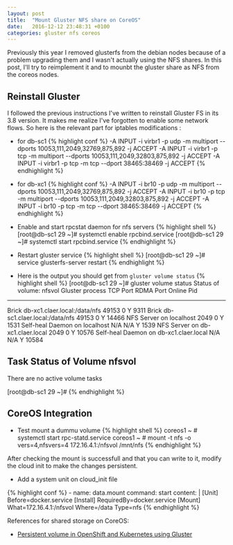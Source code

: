 ```yaml
---
layout: post
title:  "Mount Gluster NFS share on CoreOS"
date:   2016-12-12 23:48:31 +0100
categories: gluster nfs coreos
---
```

Previously this year I removed glusterfs from the debian nodes because of a problem upgrading them and I wasn't actually using the NFS shares. In this post, I'll try to reimplement it and to mounbt the gluster share as NFS from the coreos nodes.

## Reinstall Gluster
I followed the previous instructions I've written to reinstall Gluster FS in its 3.8 version.
It makes me realize I've forgotten to enable some network flows. So here is the relevant part for iptables modifications :

- for db-sc1
{% highlight conf %}
-A INPUT -i virbr1 -p udp -m multiport --dports 10053,111,2049,32769,875,892 -j ACCEPT
-A INPUT -i virbr1 -p tcp -m multiport --dports 10053,111,2049,32803,875,892 -j ACCEPT
-A INPUT -i virbr1 -p tcp -m tcp --dport 38465:38469 -j ACCEPT
{% endhighlight %}

- for db-xc1
{% highlight conf %}
-A INPUT -i br10 -p udp -m multiport --dports 10053,111,2049,32769,875,892 -j ACCEPT
-A INPUT -i br10 -p tcp -m multiport --dports 10053,111,2049,32803,875,892 -j ACCEPT
-A INPUT -i br10 -p tcp -m tcp --dport 38465:38469 -j ACCEPT
{% endhighlight %}

- Enable and start rpcstat daemon for nfs servers
{% highlight shell %}
[root@db-sc1 29 ~]# systemctl enable rpcbind.service
[root@db-sc1 29 ~]# systemctl start rpcbind.service
{% endhighlight %}

- Restart gluster service
{% highlight shell %}
[root@db-sc1 29 ~]# service glusterfs-server restart
{% endhighlight %}

- Here is the output you should get from ```gluster volume status```
{% highlight shell %}
[root@db-sc1 29 ~]# gluster volume status
Status of volume: nfsvol
Gluster process                             TCP Port  RDMA Port  Online  Pid
------------------------------------------------------------------------------
Brick db-xc1.claer.local:/data/nfs          49153     0          Y       9311
Brick db-sc1.claer.local:/data/nfs          49153     0          Y       14466
NFS Server on localhost                     2049      0          Y       1531
Self-heal Daemon on localhost               N/A       N/A        Y       1539
NFS Server on db-xc1.claer.local            2049      0          Y       10576
Self-heal Daemon on db-xc1.claer.local      N/A       N/A        Y       10584

Task Status of Volume nfsvol
------------------------------------------------------------------------------
There are no active volume tasks

[root@db-sc1 29 ~]# 
{% endhighlight %}

## CoreOS Integration
- Test mount a dummu volume
{% highlight shell %}
coreos1 ~ # systemctl start rpc-statd.service
coreos1 ~ # mount -t nfs -o vers=4,nfsvers=4 172.16.4.1:/nfsvol /mnt/nfs
{% endhighlight %}

After checking the mount is successfull and that you can write to it, modify the cloud init to make the changes persistent.

- Add a system unit on cloud_init file

{% highlight conf %}
    - name: data.mount
      command: start
      content: |
        [Unit]
        Before=docker.service
        [Install]
        RequiredBy=docker.service
        [Mount]
        What=172.16.4.1:/nfsvol
        Where=/data
        Type=nfs
{% endhighlight %}

References for shared storage on CoreOS:
* [Persistent volume in OpenShift and Kubernetes using Gluster](https://blog.gluster.org/2016/03/persistent-volume-and-claim-in-openshift-and-kubernetes-using-glusterfs-volume-plugin/)
